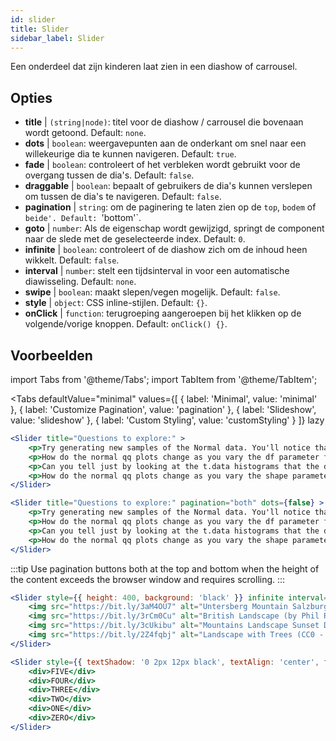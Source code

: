 ```yaml
---
id: slider 
title: Slider
sidebar_label: Slider
---
```


Een onderdeel dat zijn kinderen laat zien in een diashow of carrousel.

## Opties

* __title__ | `(string|node)`: titel voor de diashow / carrousel die bovenaan wordt getoond. Default: `none`.
* __dots__ | `boolean`: weergavepunten aan de onderkant om snel naar een willekeurige dia te kunnen navigeren. Default: `true`.
* __fade__ | `boolean`: controleert of het verbleken wordt gebruikt voor de overgang tussen de dia's. Default: `false`.
* __draggable__ | `boolean`: bepaalt of gebruikers de dia's kunnen verslepen om tussen de dia's te navigeren. Default: `false`.
* __pagination__ | `string`: om de paginering te laten zien op de `top`, `bodem` of `beide'. Default: `'bottom'`.
* __goto__ | `number`: Als de eigenschap wordt gewijzigd, springt de component naar de slede met de geselecteerde index. Default: `0`.
* __infinite__ | `boolean`: controleert of de diashow zich om de inhoud heen wikkelt. Default: `false`.
* __interval__ | `number`: stelt een tijdsinterval in voor een automatische diawisseling. Default: `none`.
* __swipe__ | `boolean`: maakt slepen/vegen mogelijk. Default: `false`.
* __style__ | `object`: CSS inline-stijlen. Default: `{}`.
* __onClick__ | `function`: terugroeping aangeroepen bij het klikken op de volgende/vorige knoppen. Default: `onClick() {}`.


## Voorbeelden


import Tabs from '@theme/Tabs';
import TabItem from '@theme/TabItem';

<Tabs
    defaultValue="minimal"
    values={[
        { label: 'Minimal', value: 'minimal' },
        { label: 'Customize Pagination', value: 'pagination' },
        { label: 'Slideshow', value: 'slideshow' },
        { label: 'Custom Styling', value: 'customStyling' }
    ]}
    lazy
>

<TabItem value="minimal">

```jsx live
<Slider title="Questions to explore:" >
    <p>Try generating new samples of the Normal data. You'll notice that the points don't always lie exactly on the line. This is typical variation. As you generate more random realizations of this plot you'll get better calibrated to the kind of deviation you can expect to see from this large a sample of Normal data.</p>
    <p>How do the normal qq plots change as you vary the df parameter for the t-distributed data?</p>
    <p>Can you tell just by looking at the t.data histograms that the data aren't normally distributed? Is it easier to tell from the QQ plots?</p>
    <p>How do the normal qq plots change as you vary the shape parameter in the gamma-distributed data?</p>
</Slider>
```

</TabItem>

<TabItem value="pagination">

```jsx live
<Slider title="Questions to explore:" pagination="both" dots={false} >
    <p>Try generating new samples of the Normal data. You'll notice that the points don't always lie exactly on the line. This is typical variation. As you generate more random realizations of this plot you'll get better calibrated to the kind of deviation you can expect to see from this large a sample of Normal data.</p>
    <p>How do the normal qq plots change as you vary the df parameter for the t-distributed data?</p>
    <p>Can you tell just by looking at the t.data histograms that the data aren't normally distributed? Is it easier to tell from the QQ plots?</p>
    <p>How do the normal qq plots change as you vary the shape parameter in the gamma-distributed data?</p>
</Slider>
```

:::tip
Use pagination buttons both at the top and bottom when the height of the content exceeds the browser window and requires scrolling.
:::

</TabItem>

<TabItem value="slideshow">

```jsx live
<Slider style={{ height: 400, background: 'black' }} infinite interval={2000} >
    <img src="https://bit.ly/3aM4OU7" alt="Untersberg Mountain Salzburg (by Giuseppe Milo, CC BY 3.0)" />
    <img src="https://bit.ly/3rCm0Cu" alt="British Landscape (by Phil Riley, Pixabay License)" />
    <img src="https://bit.ly/3cUkibu" alt="Mountains Landscape Sunset Dusk (Pixabay License)" />
    <img src="https://bit.ly/2Z4fqbj" alt="Landscape with Trees (CC0 - Public Domain)" /> 
</Slider>
```

</TabItem>

<TabItem value="customStyling">

```jsx live
<Slider style={{ textShadow: '0 2px 12px black', textAlign: 'center', fontSize: 90 }} infinite interval={1000} >
    <div>FIVE</div>
    <div>FOUR</div>
    <div>THREE</div>
    <div>TWO</div>
    <div>ONE</div>
    <div>ZERO</div>
</Slider>
```

</TabItem>

</Tabs>


